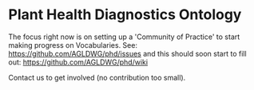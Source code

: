# Plant Health Diagnostics Ontology
The focus right now is on setting up a 'Community of Practice' to start making progress on Vocabularies.
See: https://github.com/AGLDWG/phd/issues
and this should soon start to fill out: https://github.com/AGLDWG/phd/wiki

Contact us to get involved (no contribution too small).
